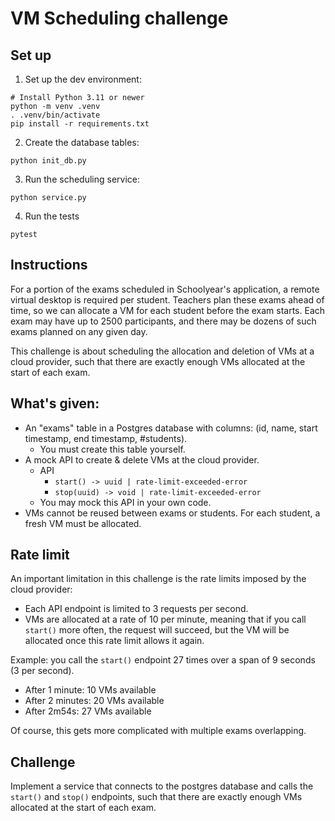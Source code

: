 # VM Scheduling challenge

## Set up

1. Set up the dev environment:

```console
# Install Python 3.11 or newer
python -m venv .venv  
. .venv/bin/activate
pip install -r requirements.txt
```

2. Create the database tables:

```
python init_db.py
```

3. Run the scheduling service:

```
python service.py
```

4. Run the tests

```
pytest
```

## Instructions


For a portion of the exams scheduled in Schoolyear's application, a remote virtual desktop is required per student.
Teachers plan these exams ahead of time, so we can allocate a VM for each student before the exam starts.
Each exam may have up to 2500 participants, and there may be dozens of such exams planned on any given day.

This challenge is about scheduling the allocation and deletion of VMs at a cloud provider, such that there are exactly enough VMs allocated at the start of each exam.

## What's given:

- An "exams" table in a Postgres database with columns: (id, name, start timestamp, end timestamp, #students).
  - You must create this table yourself.
- A mock API to create & delete VMs at the cloud provider.
  - API
    - `start() -> uuid | rate-limit-exceeded-error`
    - `stop(uuid) -> void | rate-limit-exceeded-error`
  - You may mock this API in your own code.
- VMs cannot be reused between exams or students. For each student, a fresh VM must be allocated.


## Rate limit

An important limitation in this challenge is the rate limits imposed by the cloud provider:
- Each API endpoint is limited to 3 requests per second. 
- VMs are allocated at a rate of 10 per minute, meaning that if you call `start()` more often, the request will succeed, but the VM will be allocated once this rate limit allows it again.

Example: you call the `start()` endpoint 27 times over a span of 9 seconds (3 per second).
- After 1 minute: 10 VMs available
- After 2 minutes: 20 VMs available
- After 2m54s: 27 VMs available

Of course, this gets more complicated with multiple exams overlapping.


## Challenge

Implement a service that connects to the postgres database and calls the `start()` and `stop()` endpoints, such that there are exactly enough VMs allocated at the start of each exam.



